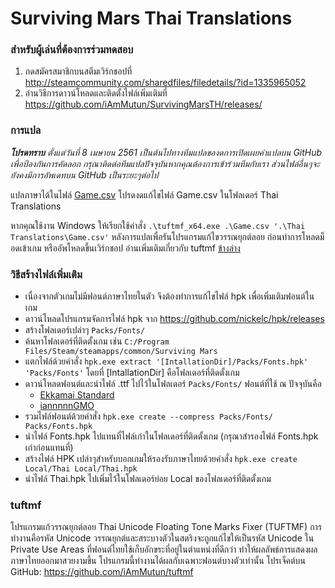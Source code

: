 # Surviving Mars Thai Translations
### สำหรับผู้เล่นที่ต้องการร่วมทดสอบ
1. กดสมัครสมาชิกบนสตีมเวิร์กชอปที่ http://steamcommunity.com/sharedfiles/filedetails/?id=1335965052
2. อ่านวิธีการดาวน์โหลดและติดตั้งไฟล์เพิ่มเติมที่ https://github.com/iAmMutun/SurvivingMarsTH/releases/

### การแปล
___โปรดทราบ__ ตั้งแต่วันที่ 8 เมษายน 2561 เป็นต้นไปทางทีมแปลของดการเปิดเผยคำแปลบน GitHub เพื่อป้องกันการคัดลอก กรุณาติดต่อทีมแปลปัจจุบันหากคุณต้องการเข้าร่วมทีมกับเรา ส่วนไฟล์อื่นๆจะยังคงมีการอัพเดทบน GitHub เป็นระยะๆต่อไป_

แปลภาษาได้ในไฟล์ [Game.csv](Game.csv) โปรดงดแก้ไขไฟล์ Game.csv ในโฟลเดอร์ Thai Translations

หากคุณใช้งาน Windows ให้เรียกใช้คำสั่ง `.\tuftmf_x64.exe .\Game.csv '.\Thai Translations\Game.csv'` หลังการแปลเพื่อรันโปรแกรมแก้ไขวรรณยุกต์ลอย ก่อนทำการโหลดม็อดเข้าเกม หรืออัพโหลดขึ้นเวิร์กชอป  อ่านเพิ่มเติมเกี่ยวกับ tuftmf [ข้างล่าง](#tuftmf) 

### วิธีสร้างไฟล์เพิ่มเติม
* เนื่องจากตัวเกมไม่มีฟอนต์ภาษาไทยในตัว จึงต้องทำการแก้ไขไฟล์ hpk เพื่อเพิ่มเติมฟอนต์ในเกม
* ดาวน์โหลดโปรแกรมจัดการไฟล์ hpk จาก https://github.com/nickelc/hpk/releases
* สร้างโฟลเดอร์เปล่าๆ `Packs/Fonts/`
* ค้นหาโฟลเดอร์ที่ติดตั้งเกม เช่น `C:/Program Files/Steam/steamapps/common/Surviving Mars`
* แตกไฟล์ด้วยคำสั่ง `hpk.exe extract '[IntallationDir]/Packs/Fonts.hpk' 'Packs/Fonts'` โดยที่ [IntallationDir] คือโฟลเดอร์ที่ติดตั้งเกม
* ดาวน์โหลดฟอนต์และนำไฟล์ .ttf ไปไว้ในโฟลเดอร์ `Packs/Fonts/` ฟอนต์ที่ใช้ ณ ปัจจุบันคือ
    * [Ekkamai Standard](http://www.f0nt.com/release/ekkamai-standard/)
    * [iannnnnGMO](http://www.f0nt.com/release/iannnnngmo/)
* รวมไฟล์ฟอนต์ด้วยคำสั่ง `hpk.exe create --compress Packs/Fonts/ Packs/Fonts.hpk`
* นำไฟล์ Fonts.hpk ไปแทนที่ไฟล์เก่าในโฟลเดอร์ที่ติดตั้งเกม (กรุณาสำรองไฟล์ Fonts.hpk เก่าก่อนแทนที่)
* สร้างไฟล์ HPK เปล่าๆสำหรับบอกเกมให้รองรับภาษาไทยด้วยคำสั่ง `hpk.exe create Local/Thai Local/Thai.hpk`
* นำไฟล์ Thai.hpk ไปเพิ่มไว้ในโฟลเดอร์ย่อย Local ของโฟลเดอร์ที่ติดตั้งเกม

### tuftmf
โปรแกรมแก้วรรณยุกต์ลอย Thai Unicode Floating Tone Marks Fixer (TUFTMF) การทำงานคือรหัส Unicode วรรณยุกต์และสระบางตัวในสตริงจะถูกแก้ไขให้เป็นรหัส Unicode ใน Private Use Areas ที่ฟอนต์ไทยใช้เก็บอักขระที่อยู่ในตำแหน่งที่ดีกว่า ทำให้ผลลัพธ์การแสดงผลภาษาไทยออกมาสวยงามขึ้น โปรแกรมนี้ทำงานได้ผลกับเฉพาะฟอนต์บางตัวเท่านั้น 
โปรเจ็คต์บน GitHub: https://github.com/iAmMutun/tuftmf
